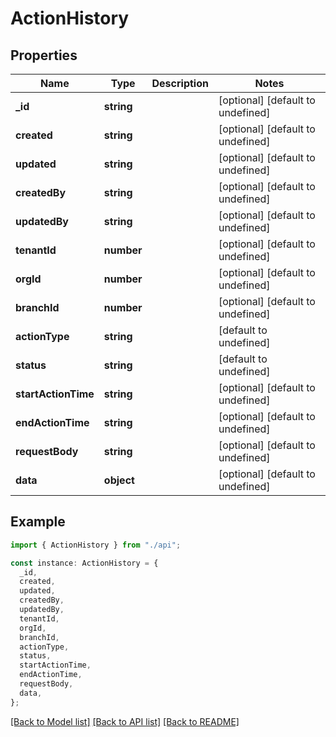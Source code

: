 # ActionHistory

## Properties

| Name                | Type       | Description | Notes                             |
| ------------------- | ---------- | ----------- | --------------------------------- |
| **\_id**            | **string** |             | [optional] [default to undefined] |
| **created**         | **string** |             | [optional] [default to undefined] |
| **updated**         | **string** |             | [optional] [default to undefined] |
| **createdBy**       | **string** |             | [optional] [default to undefined] |
| **updatedBy**       | **string** |             | [optional] [default to undefined] |
| **tenantId**        | **number** |             | [optional] [default to undefined] |
| **orgId**           | **number** |             | [optional] [default to undefined] |
| **branchId**        | **number** |             | [optional] [default to undefined] |
| **actionType**      | **string** |             | [default to undefined]            |
| **status**          | **string** |             | [default to undefined]            |
| **startActionTime** | **string** |             | [optional] [default to undefined] |
| **endActionTime**   | **string** |             | [optional] [default to undefined] |
| **requestBody**     | **string** |             | [optional] [default to undefined] |
| **data**            | **object** |             | [optional] [default to undefined] |

## Example

```typescript
import { ActionHistory } from "./api";

const instance: ActionHistory = {
  _id,
  created,
  updated,
  createdBy,
  updatedBy,
  tenantId,
  orgId,
  branchId,
  actionType,
  status,
  startActionTime,
  endActionTime,
  requestBody,
  data,
};
```

[[Back to Model list]](../README.md#documentation-for-models) [[Back to API list]](../README.md#documentation-for-api-endpoints) [[Back to README]](../README.md)
